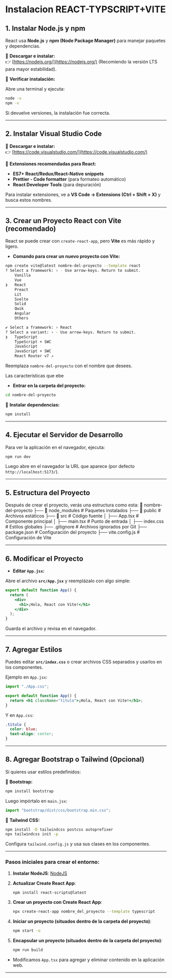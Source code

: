 
# Instalacion REACT-TYPSCRIPT+VITE

## **1. Instalar Node.js y npm**

React usa **Node.js** y **npm (Node Package Manager)** para manejar paquetes y dependencias.

🔹 **Descargar e instalar:**  
👉 [https://nodejs.org/](https://nodejs.org/) (Recomiendo la versión LTS para mayor estabilidad).

🔹 **Verificar instalación:**  

Abre una terminal y ejecuta:

```sh
node -v
npm -v
```

Si devuelve versiones, la instalación fue correcta.

---

## **2. Instalar Visual Studio Code**

🔹 **Descargar e instalar:**  
👉 [https://code.visualstudio.com/](https://code.visualstudio.com/)

🔹 **Extensiones recomendadas para React:**

- **ES7+ React/Redux/React-Native snippets**
- **Prettier - Code formatter** (para formateo automático)
- **React Developer Tools** (para depuración)

Para instalar extensiones, ve a **VS Code → Extensions (Ctrl + Shift + X)** y busca estos nombres.

---

## **3. Crear un Proyecto React con Vite (recomendado)**

React se puede crear con `create-react-app`, pero **Vite** es más rápido y ligero.

- **Comando para crear un nuevo proyecto con Vite:**

```sh
npm create vite@latest nombre-del-proyecto --template react
? Select a framework: › - Use arrow-keys. Return to submit.
    Vanilla
    Vue
❯   React
    Preact
    Lit
    Svelte
    Solid
    Qwik
    Angular
    Others

✔ Select a framework: › React
? Select a variant: › - Use arrow-keys. Return to submit.
❯   TypeScript
    TypeScript + SWC
    JavaScript
    JavaScript + SWC
    React Router v7 ↗
```

Reemplaza `nombre-del-proyecto` con el nombre que desees.


Las características que ebe

- **Entrar en la carpeta del proyecto:**

```sh
cd nombre-del-proyecto
```

🔹 **Instalar dependencias:**

```sh
npm install
```

---

## **4. Ejecutar el Servidor de Desarrollo**

Para ver la aplicación en el navegador, ejecuta:

```sh
npm run dev
```

Luego abre en el navegador la URL que aparece (por defecto `http://localhost:5173/`).

---

## **5. Estructura del Proyecto**

Después de crear el proyecto, verás una estructura como esta:
📂 nombre-del-proyecto
 ├── 📂 node_modules      # Paquetes instalados
 ├── 📂 public            # Archivos estáticos
 ├── 📂 src               # Código fuente
 │   ├── App.tsx          # Componente principal
 │   ├── main.tsx         # Punto de entrada
 │   ├── index.css        # Estilos globales
 ├── .gitignore           # Archivos ignorados por Git
 ├── package.json         # Configuración del proyecto
 ├── vite.config.js       # Configuración de Vite

---

## **6. Modificar el Proyecto**

- **Editar `App.jsx`:**  

Abre el archivo **`src/App.jsx`** y reemplázalo con algo simple:

```jsx
export default function App() {
  return (
    <div>
      <h1>¡Hola, React con Vite!</h1>
    </div>
  );
}
```

Guarda el archivo y revisa en el navegador.

---

## **7. Agregar Estilos**

Puedes editar **`src/index.css`** o crear archivos CSS separados y usarlos en los componentes.

Ejemplo en `App.jsx`:

```jsx
import "./App.css";

export default function App() {
  return <h1 className="titulo">¡Hola, React con Vite!</h1>;
}
```

Y en `App.css`:

```css
.titulo {
  color: blue;
  text-align: center;
}
```

---

## **8. Agregar Bootstrap o Tailwind (Opcional)**


Si quieres usar estilos predefinidos:

🔹 **Bootstrap:**

```sh
npm install bootstrap
```

Luego impórtalo en `main.jsx`:

```jsx
import "bootstrap/dist/css/bootstrap.min.css";
```

🔹 **Tailwind CSS:**  

```sh
npm install -D tailwindcss postcss autoprefixer
npx tailwindcss init -p
```

Configura `tailwind.config.js` y usa sus clases en los componentes.

---



### Pasos iniciales para crear el entorno:

1. **Instalar NodeJS**: [NodeJS](https://nodejs.org/es/)

2. **Actualizar Create React App**:  

   ```bash
   npm install react-scripts@latest
   ```

3. **Crear un proyecto con Create React App**:  

   ```bash
   npx create-react-app nombre_del_proyecto --template typescript
   ```

4. **Iniciar un proyecto (situados dentro de la carpeta del proyecto)**:  

   ```bash
   npm start -o
   ```

5. **Encapsular un proyecto (situados dentro de la carpeta del proyecto)**:  
   ```bash
   npm run build
   ```

- Modificamos `App.tsx` para agregar y eliminar contenido en la aplicación web.

---
